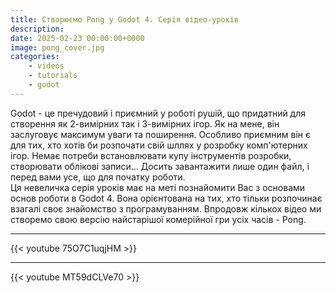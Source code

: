```yaml
---
title: Створюємо Pong у Godot 4. Серія відео-уроків
description: 
date: 2025-02-23 00:00:00+0000
image: pong_cover.jpg
categories:
    - videos
    - tutorials
    - godot
---
```



Godot - це пречудовий і приємний у роботі рушій, що придатний для створення як 2-вимірних так і 3-вимірних ігор. Як на мене, він заслуговує максимум уваги та поширення. Особливо приємним він є для тих, хто хотів би розпочати свій шллях у розробку комп'ютерних ігор. Немає потреби встановлювати купу інструментів розробки, створювати облікові записи... Досить завантажити лише один файл, і перед вами усе, що для початку роботи.  
Ця невеличка серія уроків має на меті познайомити Вас з основами основ роботи в Godot 4. Вона орієнтована на тих, хто тільки розпочинає взагалі своє знайомство з програмуванням. Впродовж кількох відео ми створемо свою версію найстарішої комерійної гри усіх часів - Pong. 
____
{{< youtube 75O7C1uqjHM >}}

____

{{< youtube MT59dCLVe70 >}}

